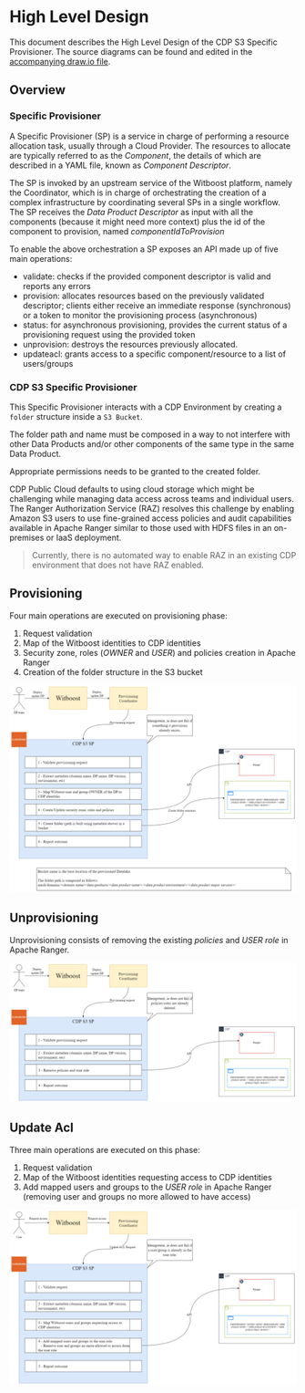 # High Level Design

This document describes the High Level Design of the CDP S3 Specific Provisioner.
The source diagrams can be found and edited in the [accompanying draw.io file](hld.drawio).

## Overview

### Specific Provisioner

A Specific Provisioner (SP) is a service in charge of performing a resource allocation task, usually
through a Cloud Provider. The resources to allocate are typically referred to as the _Component_, the
details of which are described in a YAML file, known as _Component Descriptor_.

The SP is invoked by an upstream service of the Witboost platform, namely the Coordinator, which is in charge of orchestrating the creation
of a complex infrastructure by coordinating several SPs in a single workflow. The SP receives
the _Data Product Descriptor_ as input with all the components (because it might need more context) plus the id of the component to provision, named _componentIdToProvision_

To enable the above orchestration a SP exposes an API made up of five main operations:
- validate: checks if the provided component descriptor is valid and reports any errors
- provision: allocates resources based on the previously validated descriptor; clients either receive an immediate response (synchronous) or a token to monitor the provisioning process (asynchronous)
- status: for asynchronous provisioning, provides the current status of a provisioning request using the provided token
- unprovision: destroys the resources previously allocated.
- updateacl: grants access to a specific component/resource to a list of users/groups

### CDP S3 Specific Provisioner

This Specific Provisioner interacts with a CDP Environment by creating a `folder` structure inside a `S3 Bucket`.

The folder path and name must be composed in a way to not interfere with other Data Products and/or other components of the same type in the same Data Product.

Appropriate permissions needs to be granted to the created folder.

CDP Public Cloud defaults to using cloud storage which might be challenging while managing data access across teams and individual users. The Ranger Authorization Service (RAZ) resolves this challenge by enabling Amazon S3 users to use fine-grained access policies and audit capabilities available in Apache Ranger similar to those used with HDFS files in an on-premises or IaaS deployment.

> Currently, there is no automated way to enable RAZ in an existing CDP environment that does not have RAZ enabled.

## Provisioning

Four main operations are executed on provisioning phase:
1. Request validation
2. Map of the Witboost identities to CDP identities
3. Security zone, roles (_OWNER_ and _USER_) and policies creation in Apache Ranger
4. Creation of the folder structure in the S3 bucket

![Provisioning](img/hld-Provisioning.png)

## Unprovisioning

Unprovisioning consists of removing the existing _policies_ and _USER role_ in Apache Ranger.

![Unprovisioning](img/hld-Unprovisioning.png)

## Update Acl

Three main operations are executed on this phase:
1. Request validation
2. Map of the Witboost identities requesting access to CDP identities
3. Add mapped users and groups to the _USER role_ in Apache Ranger (removing user and groups no more allowed to have access)

![UpdateACL](img/hld-UpdateACL.png)